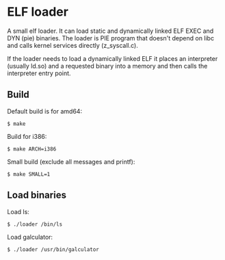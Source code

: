 # ELF loader

A small elf loader. It can load static and dynamically linked ELF EXEC and DYN (pie) binaries. The loader is PIE program that doesn't depend on libc and calls kernel services directly (z_syscall.c).

If the loader needs to load a dynamically linked ELF it places an interpreter (usually ld.so) and a requested binary into a memory and then calls the interpreter entry point.


## Build

Default build is for amd64:

```
$ make
``` 

Build for i386:

```
$ make ARCH=i386
```

Small build (exclude all messages and printf):

```
$ make SMALL=1
```

## Load binaries

Load ls:
```
$ ./loader /bin/ls
```

Load galculator:
```
$ ./loader /usr/bin/galculator
```

